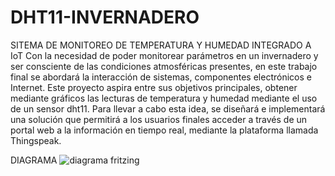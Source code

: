 # DHT11-INVERNADERO
SITEMA DE MONITOREO DE TEMPERATURA Y HUMEDAD INTEGRADO A IoT
Con la necesidad de poder monitorear parámetros en un invernadero y ser consciente de las condiciones atmosféricas presentes, en este trabajo final se abordará la interacción de sistemas, componentes electrónicos e Internet.
Este proyecto aspira entre sus objetivos principales, obtener mediante gráficos las lecturas de temperatura y humedad mediante el uso de un sensor dht11.
Para llevar a cabo esta idea, se diseñará e implementará una solución que permitirá a los usuarios finales acceder a través de un portal web a la información en tiempo real, mediante la plataforma llamada Thingspeak.

DIAGRAMA
![diagrama fritzing](https://user-images.githubusercontent.com/79615803/122656838-e3bff200-d123-11eb-8470-486e32a5c3d2.jpg)
